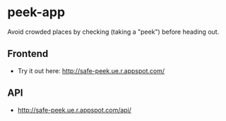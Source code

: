 # peek-app
Avoid crowded places by checking (taking a "peek") before heading out.

## Frontend
- Try it out here: http://safe-peek.ue.r.appspot.com/

## API
- http://safe-peek.ue.r.appspot.com/api/
